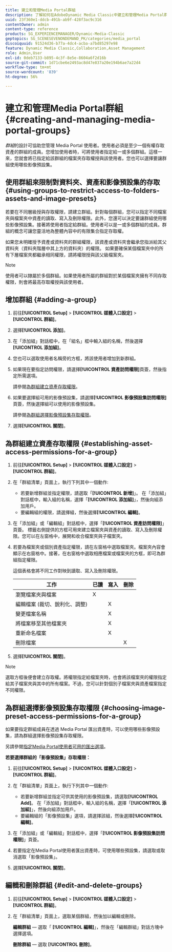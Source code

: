 ```yaml
---
title: 建立和管理Media Portal群組
description: 了解如何在AdobeDynamic Media Classic中建立和管理Media Portal群組。
uuid: 23f360e1-ddcb-491b-ab9f-428f3ac9c316
contentOwner: admin
content-type: reference
products: SG_EXPERIENCEMANAGER/Dynamic-Media-Classic
geptopics: SG_SCENESEVENONDEMAND_PK/categories/media_portal
discoiquuid: 91524d36-b77a-4dc4-acba-a7bd85297e98
feature: Dynamic Media Classic,Collaboration,Asset Management
role: Admin,User
exl-id: 0deb7133-b895-4c3f-8e5e-8604a6f2d16b
source-git-commit: 1d71cbe6e2493ac8d47e837a20e194b6ae7a22d4
workflow-type: tm+mt
source-wordcount: '839'
ht-degree: 56%

---
```


# 建立和管理Media Portal群組{#creating-and-managing-media-portal-groups}

*群組*&#x200B;的設計可協助您管理 Media Portal 使用者。使用者必須是至少一個有權存取資產的群組的成員。您增加使用者時，可將使用者指定給一或多個群組。這樣一來，您就會將已指定給該群組的檔案夾存取權授與該使用者。您也可以選擇要讓群組使用哪些影像預設集。

## 使用群組來限制對資料夾、資產和影像預設集的存取 {#using-groups-to-restrict-access-to-folders-assets-and-image-presets}

若要在不同層級授與存取權限，請建立群組。針對每個群組，您可以指定不同檔案夾與檔案夾中資產的讀取、寫入及刪除權限。此外，您還可以決定要讓群組使用哪些影像預設集。接著將使用者指定給群組。使用者可以是一或多個群組的成員。群組的概念可讓您靈活地為整體內容中的有限集合指定存取權。

如果您未明確授予資產或資料夾的群組權限，該資產或資料夾會繼承您指派給其父資料夾（資料夾階層中其上方的資料夾）的權限。 如果要確保某個檔案夾中的所有下層檔案夾都繼承相同權限，請將權限授與該父級檔案夾。

>[!NOTE]
>
>使用者可以隸屬於多個群組。如果使用者所屬的群組對於某個檔案夾擁有不同存取權限，則會將最高存取權授與該使用者。

## 增加群組 {#adding-a-group}

1. 前往&#x200B;**[!UICONTROL Setup]** > **[!UICONTROL 媒體入口設定]** > **[!UICONTROL 群組]**。
1. 選擇&#x200B;**[!UICONTROL 添加]**。
1. 在「添加組」對話框中，在「組名」框中輸入組的名稱，然後選擇&#x200B;**[!UICONTROL 添加組]**。
1. 您也可以選取使用者名稱旁的方框，將該使用者增加到新群組。
1. 如果現在要指定訪問權限，請選擇&#x200B;**[!UICONTROL 資產訪問權限]**&#x200B;頁簽，然後指定所需選項。

   請參閱[為群組建立資產存取權限](creating-media-portal-groups.md#establishing_asset_access_permissions_for_a_group)。

1. 如果要選擇組可用的影像預設集，請選擇&#x200B;**[!UICONTROL 影像預設集訪問權限]**&#x200B;頁簽，然後選擇組可以使用的影像預設集。

   請參閱[為群組選擇影像預設集存取權限](creating-media-portal-groups.md#choosing_image_preset_access_permissions_for_a_group)。

1. 選擇&#x200B;**[!UICONTROL 關閉]**。

## 為群組建立資產存取權限 {#establishing-asset-access-permissions-for-a-group}

1. 前往&#x200B;**[!UICONTROL Setup]** > **[!UICONTROL 媒體入口設定]** > **[!UICONTROL 群組]**。
1. 在「群組清單」頁面上，執行下列其中一個動作:

   * 若要新增群組並指定權限，請選取「**[!UICONTROL 新增]**」。 在「添加組」對話框中，輸入組的名稱，選擇「**[!UICONTROL 添加組]**」，然後向組添加用戶。
   * 要編輯組的權限，請選擇組，然後選擇&#x200B;**[!UICONTROL 編輯]**。

1. 在「添加組」或「編輯組」對話框中，選擇「**[!UICONTROL 資產訪問權限]**」頁簽。 標籤右側提供的方框可用來建立檔案夾與資產的讀取、寫入及刪除權限。您可以在左窗格中，展開和收合檔案夾與子檔案夾。
1. 若要為檔案夾或個別資產指定權限，請在左窗格中選取檔案夾。檔案夾內容會顯示在右窗格中。接著，在右窗格中選取相應檔案或檔案夾的方框，即可為群組指定權限。

   這個表格會將不同工作對映到讀取、寫入及刪除權限。

   | 工作 | 已讀 | 寫入 | 刪除 |
   | --- | --- | --- | --- |
   | 瀏覽檔案夾與檔案 | X |  |  |
   | 編輯檔案 (裁切、銳利化、調整) |  | X |  |
   | 變更檔案名稱 |  | X |  |
   | 將檔案移至其他檔案夾 |  | X |  |
   | 重新命名檔案 |  | X |  |
   | 刪除檔案 |  |  | X |

1. 選擇&#x200B;**[!UICONTROL 關閉]**。

>[!NOTE]
>
>選取方框後便會建立存取權。將權限指定給檔案夾時，也會將該檔案夾的權限指定給其子檔案夾與其中的所有檔案。不過，您可以針對個別子檔案夾與資產檔案指定不同權限。

## 為群組選擇影像預設集存取權限 {#choosing-image-preset-access-permissions-for-a-group}

如果要指定群組成員在透過 Media Portal 匯出資產時，可以使用哪些影像預設集，請為群組選擇影像預設集存取權限。

另請參閱[指定Media Portal使用者可用的匯出選項](specifying-export-options-available-media.md#specifying_export_options_available_to_media_portal_users)。

**若要選擇群組的「影像預設集」存取權限：**

1. 前往&#x200B;**[!UICONTROL Setup]** > **[!UICONTROL 媒體入口設定]** > **[!UICONTROL 群組]**。
1. 在「群組清單」頁面上，執行下列其中一個動作:

   * 若要新增群組並指定可供其使用的影像預設集，請選取&#x200B;**[!UICONTROL Add]**。 在「添加組」對話框中，輸入組的名稱，選擇「**[!UICONTROL 添加組]**」，然後向組添加用戶。
   * 要編輯組的「影像預設集」選項，請選擇該組，然後選擇&#x200B;**[!UICONTROL 編輯]**。

1. 在「添加組」或「編輯組」對話框中，選擇「**[!UICONTROL 影像預設集訪問權限]**」頁簽。
1. 若要指定在Media Portal使用者匯出資產時，可使用哪些預設集，請選取或取消選取「影像預設集」。
1. 選擇&#x200B;**[!UICONTROL 關閉]**。

## 編輯和刪除群組 {#edit-and-delete-groups}

1. 前往&#x200B;**[!UICONTROL Setup]** > **[!UICONTROL 媒體入口設定]** > **[!UICONTROL 群組]**。
1. 在「群組清單」頁面上，選取某個群組，然後加以編輯或刪除。

   **編輯群組**  — 選取「 **[!UICONTROL 編輯]**」，然後在「編輯群組」對話方塊中選擇選項。

   **刪除群組**  — 選取 **[!UICONTROL 刪除]**。
